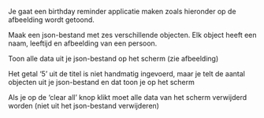 Je gaat een birthday reminder applicatie maken zoals hieronder op de afbeelding wordt getoond.

Maak een json-bestand met zes verschillende objecten. Elk object heeft een naam, leeftijd en afbeelding van een persoon.

Toon alle data uit je json-bestand op het scherm (zie afbeelding)

Het getal ‘5’ uit de titel is niet handmatig ingevoerd, maar je telt de aantal objecten uit je json-bestand en dat toon je op het scherm

Als je op de ‘clear all’ knop klikt moet alle data van het scherm verwijderd worden (niet uit het json-bestand verwijderen)

<!-- Style het zoals op het voorbeeld wordt weergeven (kleur mag afwijken) -->